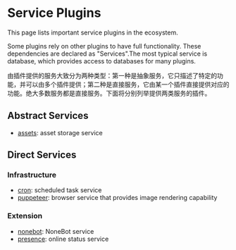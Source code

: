 # Service Plugins

This page lists important service plugins in the ecosystem.

Some plugins rely on other plugins to have full functionality. These dependencies are declared as "Services".The most typical service is database, which provides access to databases for many plugins.

由插件提供的服务大致分为两种类型：第一种是抽象服务，它只描述了特定的功能，并可以由多个插件提供；第二种是直接服务，它由某一个插件直接提供对应的功能。绝大多数服务都是直接服务。下面将分别列举提供两类服务的插件。

## Abstract Services

- [assets](https://assets.koishi.chat): asset storage service

## Direct Services

### Infrastructure

- [cron](https://cron.koishi.chat): scheduled task service
- [puppeteer](https://puppeteer.koishi.chat): browser service that provides image rendering capability

### Extension

- [nonebot](https://nonebot.koishi.chat): NoneBot service
- [presence](https://presence.koishi.chat): online status service
